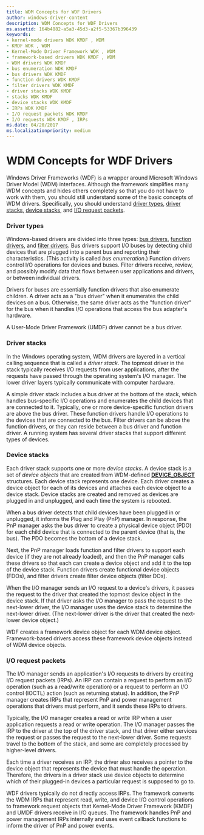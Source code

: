 ```yaml
---
title: WDM Concepts for WDF Drivers
author: windows-driver-content
description: WDM Concepts for WDF Drivers
ms.assetid: 164b4882-a5a3-45d3-a2f5-53367b396439
keywords:
- kernel-mode drivers WDK KMDF , WDM
- KMDF WDK , WDM
- Kernel-Mode Driver Framework WDK , WDM
- framework-based drivers WDK KMDF , WDM
- WDM drivers WDK KMDF
- bus enumeration WDK KMDF
- bus drivers WDK KMDF
- function drivers WDK KMDF
- filter drivers WDK KMDF
- driver stacks WDK KMDF
- stacks WDK KMDF
- device stacks WDK KMDF
- IRPs WDK KMDF
- I/O request packets WDK KMDF
- I/O requests WDK KMDF , IRPs
ms.date: 04/20/2017
ms.localizationpriority: medium
---
```


# WDM Concepts for WDF Drivers


Windows Driver Frameworks (WDF) is a wrapper around Microsoft Windows Driver Model (WDM) interfaces. Although the framework simplifies many WDM concepts and hides others completely so that you do not have to work with them, you should still understand some of the basic concepts of WDM drivers. Specifically, you should understand [driver types](#driver-types), [driver stacks](#driver-stacks), [device stacks](#device-stacks), and [I/O request packets](#io-request-packets).

### Driver types

Windows-based drivers are divided into three types: [bus drivers](https://msdn.microsoft.com/library/windows/hardware/ff540704), [function drivers](https://msdn.microsoft.com/library/windows/hardware/ff546516), and [filter drivers](https://msdn.microsoft.com/library/windows/hardware/ff545890). Bus drivers support I/O buses by detecting child devices that are plugged into a parent bus and reporting their characteristics. (This activity is called *bus enumeration*.) Function drivers control I/O operations for devices and buses. Filter drivers receive, review, and possibly modify data that flows between user applications and drivers, or between individual drivers.

Drivers for buses are essentially function drivers that also enumerate children. A driver acts as a "bus driver" when it enumerates the child devices on a bus. Otherwise, the same driver acts as the "function driver" for the bus when it handles I/O operations that access the bus adapter's hardware.

A User-Mode Driver Framework (UMDF) driver cannot be a bus driver.

### Driver stacks

In the Windows operating system, WDM drivers are layered in a vertical calling sequence that is called a *driver stack*. The topmost driver in the stack typically receives I/O requests from user applications, after the requests have passed through the operating system's I/O manager. The lower driver layers typically communicate with computer hardware.

A simple driver stack includes a bus driver at the bottom of the stack, which handles bus-specific I/O operations and enumerates the child devices that are connected to it. Typically, one or more device-specific function drivers are above the bus driver. These function drivers handle I/O operations to the devices that are connected to the bus. Filter drivers can be above the function drivers, or they can reside between a bus driver and function driver. A running system has several driver stacks that support different types of devices.

### Device stacks

Each driver stack supports one or more *device stacks*. A device stack is a set of *device objects* that are created from WDM-defined [**DEVICE\_OBJECT**](https://msdn.microsoft.com/library/windows/hardware/ff543147) structures. Each device stack represents one device. Each driver creates a device object for each of its devices and attaches each device object to a device stack. Device stacks are created and removed as devices are plugged in and unplugged, and each time the system is rebooted.

When a bus driver detects that child devices have been plugged in or unplugged, it informs the Plug and Play (PnP) manager. In response, the PnP manager asks the bus driver to create a physical device object (PDO) for each child device that is connected to the parent device (that is, the bus). The PDO becomes the bottom of a device stack.

Next, the PnP manager loads function and filter drivers to support each device (if they are not already loaded), and then the PnP manager calls these drivers so that each can create a device object and add it to the top of the device stack. Function drivers create functional device objects (FDOs), and filter drivers create filter device objects (filter DOs).

When the I/O manager sends an I/O request to a device's drivers, it passes the request to the driver that created the topmost device object in the device stack. If that driver asks the I/O manager to pass the request to the next-lower driver, the I/O manager uses the device stack to determine the next-lower driver. (The next-lower driver is the driver that created the next-lower device object.)

WDF creates a framework device object for each WDM device object. Framework-based drivers access these framework device objects instead of WDM device objects.

### I/O request packets

The I/O manager sends an application's I/O requests to drivers by creating I/O request packets (IRPs). An IRP can contain a request to perform an I/O operation (such as a read/write operation) or a request to perform an I/O control (IOCTL) action (such as returning status). In addition, the PnP manager creates IRPs that represent PnP and power management operations that drivers must perform, and it sends these IRPs to drivers.

Typically, the I/O manager creates a read or write IRP when a user application requests a read or write operation. The I/O manager passes the IRP to the driver at the top of the driver stack, and that driver either services the request or passes the request to the next-lower driver. Some requests travel to the bottom of the stack, and some are completely processed by higher-level drivers.

Each time a driver receives an IRP, the driver also receives a pointer to the device object that represents the device that must handle the operation. Therefore, the drivers in a driver stack use device objects to determine which of their plugged-in devices a particular request is supposed to go to.

WDF drivers typically do not directly access IRPs. The framework converts the WDM IRPs that represent read, write, and device I/O control operations to framework request objects that Kernel-Mode Driver Framework (KMDF) and UMDF drivers receive in I/O queues. The framework handles PnP and power management IRPs internally and uses event callback functions to inform the driver of PnP and power events.

 

 






